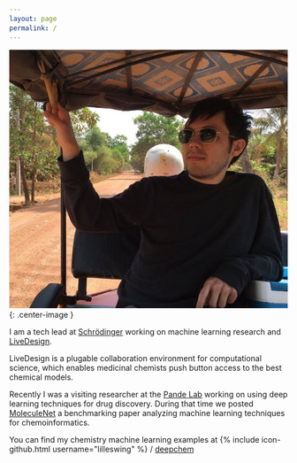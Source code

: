 ```yaml
---
layout: page
permalink: /
---
```


![Jeepney Karl](/assets/index/jeepney_karl.jpg){: .center-image }

I am a tech lead at
[Schrödinger](https://www.schrodinger.com)
working on machine learning research and [LiveDesign](http://www.schrodinger.com/livedesign).

LiveDesign is a plugable collaboration environment for computational science, which enables medicinal chemists push button access to the best chemical models.

Recently I was a visiting researcher at the [Pande Lab](https://pande.stanford.edu/) working on using deep learning techniques for drug discovery.  During that time we posted [MoleculeNet](http://mlmolecule.net) a benchmarking paper analyzing machine learning techniques for chemoinformatics.

You can find my chemistry machine learning examples at
{% include icon-github.html username="lilleswing" %} /
[deepchem](https://github.com/lilleswing/deepchem)
